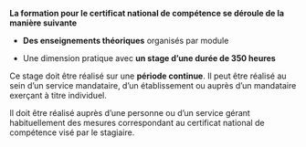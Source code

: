 **La formation pour le certificat national de compétence se déroule de la manière suivante**

- **Des enseignements théoriques** organisés par module

- Une dimension pratique avec **un stage d’une durée de 350 heures**

Ce stage doit être réalisé sur une **période continue**. Il peut être réalisé au sein d’un service mandataire, d’un établissement ou auprès d’un mandataire exerçant à titre individuel.
<br/>

Il doit être réalisé auprès d’une personne ou d’un service gérant habituellement des mesures correspondant au certificat national de compétence visé par le stagiaire.
